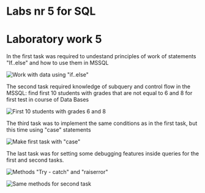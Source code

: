 # Labs nr 5 for SQL

Laboratory work 5
===

In the first task was required to undestand principles of work of statements "If..else" and how to use them in MSSQL

![Work with data using "if..else"](https://github.com/filpatterson/Labs-5-for-DB/blob/master/images/1.png)

The second task required knowledge of subquery and control flow in the MSSQL: find first 10 students with grades that are not equal to 6 and 8 for first test in course of Data Bases

![First 10 students with grades 6 and 8](https://github.com/filpatterson/Labs-5-for-DB/blob/master/images/2.png)

The third task was to implement the same conditions as in the first task, but this time using "case" statements

![Make first task with "case"](https://github.com/filpatterson/Labs-5-for-DB/blob/master/images/5.png)

The last task was for setting some debugging features inside queries for the first and second tasks.

![Methods "Try - catch" and "raiserror"](https://github.com/filpatterson/Labs-5-for-DB/blob/master/images/3.png)

![Same methods for second task](https://github.com/filpatterson/Labs-5-for-DB/blob/master/images/4.png)